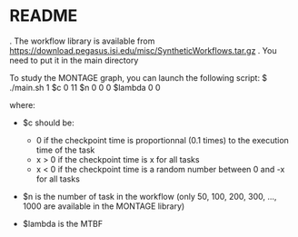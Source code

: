 README
=======


. The workflow library is available from https://download.pegasus.isi.edu/misc/SyntheticWorkflows.tar.gz
. You need to put it in the main directory

To study the MONTAGE graph, you can launch the following script:
$ ./main.sh 1 $c 0 11 $n 0 0 0 $lambda 0 0

where:
* $c should be: 
	- 0 if the checkpoint time is proportionnal (0.1 times) to the execution time of the task
	- x > 0 if the checkpoint time is x for all tasks
	- x < 0 if the checkpoint time is a random number between 0 and -x for all tasks

* $n is the number of task in the workflow (only 50, 100, 200, 300, ..., 1000 are available in the MONTAGE library)

* $lambda is the MTBF
